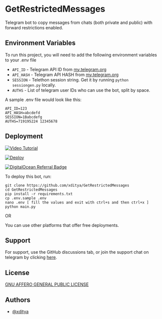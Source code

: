 # GetRestrictedMessages
Telegram bot to copy messages from chats (both private and public) with forward restrictions enabled.


## Environment Variables

To run this project, you will need to add the following environment variables to your .env file

- `API_ID` - Telegram API ID from [my.telegram.org](https://my.telegram.org)
- `API_HASH` - Telegram API HASH from [my.telegram.org](https://my.telegram.org)
- `SESSION` - Telethon session string. Get it by running `python sessiongen.py` locally.
- `AUTHS` - List of telegram user IDs who can use the bot, split by space.

A sample .env file would look like this:
```env
API_ID=123
API_HASH=abcdefd
SESSION=1Babcdefg
AUTHS=719195224 12345678
```



## Deployment
[![Video Tutorial](https://img.shields.io/youtube/views/uk6kd29C9E8?label=Deploying%20Tutorial)](https://www.youtube.com/watch?v=uk6kd29C9E8)

[![Deploy](https://www.herokucdn.com/deploy/button.svg)](https://heroku.com/deploy)

[![DigitalOcean Referral Badge](https://web-platforms.sfo2.digitaloceanspaces.com/WWW/Badge%203.svg)](https://www.digitalocean.com/?refcode=7b7d6a915392&utm_campaign=Referral_Invite&utm_medium=Referral_Program&utm_source=badge)


To deploy this bot, run:

```shell
git clone https://github.com/xditya/GetRestrictedMessages
cd GetRestrictedMessages
pip install -r requirements.txt
cp .env.sample .env
nano .env [ fill the values and exit with ctrl+s and then ctrl+x ]
python main.py
```

OR

You can use other platforms that offer free deployments.
## Support

For support, use the GitHub discussions tab, or join the support chat on telegram by clicking [here](https://t.me/BotzHubChat).


## License

[GNU AFFERO GENERAL PUBLIC LICENSE](./LICENSE)


## Authors

- [@xditya](https://xditya.me)

